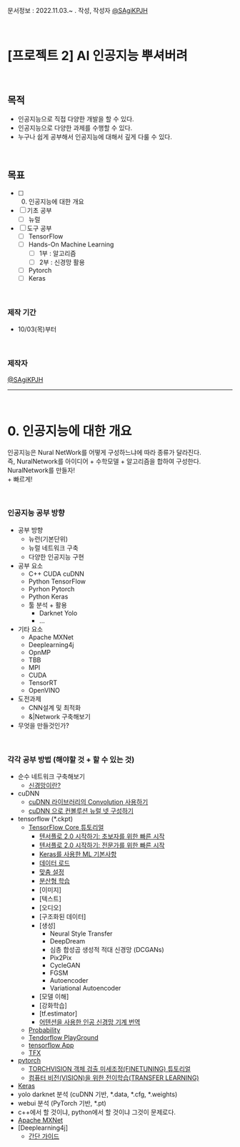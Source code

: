 문서정보 : 2022.11.03.~ . 작성, 작성자 [@SAgiKPJH](https://github.com/SAgiKPJH)

<br>

# [프로젝트 2] AI 인공지능 뿌셔버려

<br>

## 목적

- 인공지능으로 직접 다양한 개발을 할 수 있다.
- 인공지능으로 다양한 과제를 수행할 수 있다.
- 누구나 쉽게 공부해서 인공지능에 대해서 깊게 다룰 수 있다.

<br>

## 목표

- [ ] 0. 인공지능에 대한 개요
- [ ] 기초 공부
  - [ ] 뉴럴
- [ ] 도구 공부
  - [ ] TensorFlow
  - [ ] Hands-On Machine Learning
    - [ ] 1부 : 알고리즘
    - [ ] 2부 : 신경망 활용
  - [ ] Pytorch
  - [ ] Keras

<br>

### 제작 기간
- 10/03(목)부터

<br>

### 제작자
[@SAgiKPJH](https://github.com/SAgiKPJH)

---

<br>


# 0. 인공지능에 대한 개요

인공지능은 Nural NetWork를 어떻게 구성하느냐에 따라 종류가 달라진다.  
즉, NuralNetwork를 아이디어 + 수학모델 + 알고리즘을 합하여 구성한다.  
NuralNetwork를 만들자!  
\+ 빠르게!

<br>

### 인공지능 공부 방향
- 공부 방향
  - 뉴런(기본단위)
  - 뉴럴 네트워크 구축
  - 다양한 인공지능 구현
- 공부 요소
  - C++ CUDA cuDNN
  - Python TensorFlow
  - Pyrhon Pytorch
  - Python Keras
  - 툴 분석 + 활용
    - Darknet Yolo
    - ...
- 기타 요소
  - Apache MXNet
  - Deeplearning4j
  - OpnMP
  - TBB
  - MPI
  - CUDA
  - TensorRT
  - OpenVINO
- 도전과제
  - CNN설계 및 최적화
  - &|Network 구축해보기
- 무엇을 만들것인가?

<br>

### 각각 공부 방법 (해야할 것 + 할 수 있는 것)
- 순수 네트워크 구축해보기
  - [신경망이란?](https://www.youtube.com/playlist?list=PLZHQObOWTQDNU6R1_67000Dx_ZCJB-3pi)
- cuDNN
  - [cuDNN 라이브러리의 Convolution 사용하기](https://m.blog.naver.com/sogangori/220965933190)
  - [cuDNN 으로 컨볼루션 뉴럴 넷 구성하기](https://m.blog.naver.com/PostView.naver?isHttpsRedirect=true&blogId=sogangori&logNo=220976878680)
- tensorflow (*.ckpt)
  - [TensorFlow Core 튜토리얼](https://www.tensorflow.org/tutorials?hl=ko)
    - [텐서플로 2.0 시작하기: 초보자를 위한 빠른 시작](https://www.tensorflow.org/tutorials/quickstart/beginner?hl=ko)
    - [텐서플로 2.0 시작하기: 전문가를 위한 빠른 시작](https://www.tensorflow.org/tutorials/quickstart/advanced?hl=ko)
    - [Keras를 사용한 ML 기본사항](https://www.tensorflow.org/tutorials/keras/classification?hl=ko)
    - [데이터 로드](https://www.tensorflow.org/tutorials/load_data/csv?hl=ko)
    - [맞춤 설정](https://www.tensorflow.org/tutorials/customization/basics?hl=ko)
    - [분산형 학습](https://www.tensorflow.org/tutorials/distribute/keras?hl=ko)
    - [이미지]
    - [텍스트]
    - [오디오]
    - [구조화된 데이터]
    - [생성]
      - Neural Style Transfer
      - DeepDream
      - 심층 합성곱 생성적 적대 신경망 (DCGANs)
      - Pix2Pix
      - CycleGAN
      - FGSM
      - Autoencoder
      - Variational Autoencoder
    - [모델 이해]
    - [강화학습]
    - [tf.estimator]
    - [어텐션을 사용한 인공 신경망 기계 번역](https://www.tensorflow.org/tutorials/text/nmt_with_attention?hl=ko)
  - [Probability](https://www.tensorflow.org/probability/examples/A_Tour_of_TensorFlow_Probability?hl=ko)
  - [Tendorflow PlayGround](https://playground.tensorflow.org/?hl=ko#activation=tanh&batchSize=10&dataset=circle%C2%AEDataset=reg-plane&learningRate=0.03%C2%AEularizationRate=0&noise=0&networkShape=4,2&seed=0.04620&showTestData=false&discretize=false&percTrainData=50&x=true&y=true&xTimesY=false&xSquared=false&ySquared=false&cosX=false&sinX=false&cosY=false&sinY=false&collectStats=false&problem=classification&initZero=false&hideText=false)
  - [tensorflow App](https://www.tensorflow.org/lite?hl=ko)
  - [TFX](https://www.tensorflow.org/tfx?hl=ko)
- [pytorch](https://tutorials.pytorch.kr/)
  - [TORCHVISION 객체 검출 미세조정(FINETUNING) 튜토리얼](https://tutorials.pytorch.kr/intermediate/torchvision_tutorial.html)
  - [컴퓨터 비전(VISION)을 위한 전이학습(TRANSFER LEARNING)](https://tutorials.pytorch.kr/beginner/transfer_learning_tutorial.html)
- [Keras](https://keras.io/about/)
- yolo darknet 분석 (cuDNN 기반, *.data, *.cfg, *.weights)
- webui 분석 (PyTorch 기반, *.pt)
- c++에서 할 것이냐, python에서 할 것이냐 그것이 문제로다.
- [Apache MXNet](https://mxnet.apache.org/versions/1.4.1/tutorials/index.html)
- [Deeplearning4j]
  - [간단 가이드](https://recordsoflife.tistory.com/219)